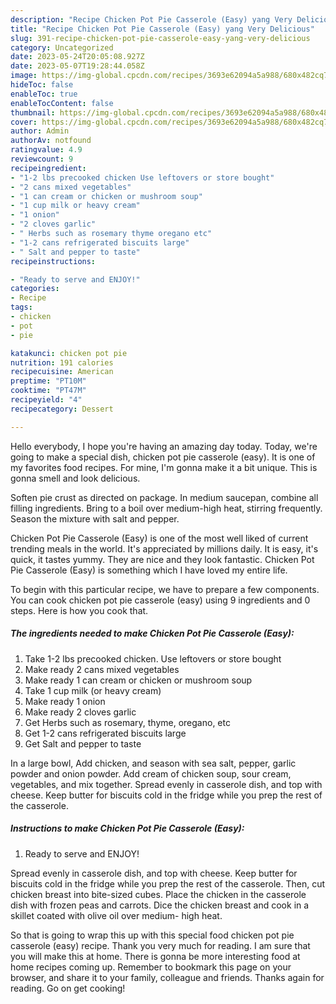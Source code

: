 ```yaml
---
description: "Recipe Chicken Pot Pie Casserole (Easy) yang Very Delicious"
title: "Recipe Chicken Pot Pie Casserole (Easy) yang Very Delicious"
slug: 391-recipe-chicken-pot-pie-casserole-easy-yang-very-delicious
category: Uncategorized
date: 2023-05-24T20:05:08.927Z
date: 2023-05-07T19:28:44.058Z
image: https://img-global.cpcdn.com/recipes/3693e62094a5a988/680x482cq70/chicken-pot-pie-casserole-easy-recipe-main-photo.jpg
hideToc: false
enableToc: true
enableTocContent: false
thumbnail: https://img-global.cpcdn.com/recipes/3693e62094a5a988/680x482cq70/chicken-pot-pie-casserole-easy-recipe-main-photo.jpg
cover: https://img-global.cpcdn.com/recipes/3693e62094a5a988/680x482cq70/chicken-pot-pie-casserole-easy-recipe-main-photo.jpg
author: Admin
authorAv: notfound
ratingvalue: 4.9
reviewcount: 9
recipeingredient:
- "1-2 lbs precooked chicken Use leftovers or store bought"
- "2 cans mixed vegetables"
- "1 can cream or chicken or mushroom soup"
- "1 cup milk or heavy cream"
- "1 onion"
- "2 cloves garlic"
- " Herbs such as rosemary thyme oregano etc"
- "1-2 cans refrigerated biscuits large"
- " Salt and pepper to taste"
recipeinstructions:

- "Ready to serve and ENJOY!"
categories:
- Recipe
tags:
- chicken
- pot
- pie

katakunci: chicken pot pie 
nutrition: 191 calories
recipecuisine: American
preptime: "PT10M"
cooktime: "PT47M"
recipeyield: "4"
recipecategory: Dessert

---
```



Hello everybody, I hope you're having an amazing day today. Today, we're going to make a special dish, chicken pot pie casserole (easy). It is one of my favorites food recipes. For mine, I'm gonna make it a bit unique. This is gonna smell and look delicious.

Soften pie crust as directed on package. In medium saucepan, combine all filling ingredients. Bring to a boil over medium-high heat, stirring frequently. Season the mixture with salt and pepper.

Chicken Pot Pie Casserole (Easy) is one of the most well liked of current trending meals in the world. It's appreciated by millions daily. It is easy, it's quick, it tastes yummy. They are nice and they look fantastic. Chicken Pot Pie Casserole (Easy) is something which I have loved my entire life.


To begin with this particular recipe, we have to prepare a few components. You can cook chicken pot pie casserole (easy) using 9 ingredients and 0 steps. Here is how you cook that.

<!--inarticleads1-->

##### The ingredients needed to make Chicken Pot Pie Casserole (Easy):

1. Take 1-2 lbs precooked chicken. Use leftovers or store bought
1. Make ready 2 cans mixed vegetables
1. Make ready 1 can cream or chicken or mushroom soup
1. Take 1 cup milk (or heavy cream)
1. Make ready 1 onion
1. Make ready 2 cloves garlic
1. Get  Herbs such as rosemary, thyme, oregano, etc
1. Get 1-2 cans refrigerated biscuits large
1. Get  Salt and pepper to taste


In a large bowl, Add chicken, and season with sea salt, pepper, garlic powder and onion powder. Add cream of chicken soup, sour cream, vegetables, and mix together. Spread evenly in casserole dish, and top with cheese. Keep butter for biscuits cold in the fridge while you prep the rest of the casserole. 

<!--inarticleads2-->

##### Instructions to make Chicken Pot Pie Casserole (Easy):


1. Ready to serve and ENJOY!

Spread evenly in casserole dish, and top with cheese. Keep butter for biscuits cold in the fridge while you prep the rest of the casserole. Then, cut chicken breast into bite-sized cubes. Place the chicken in the casserole dish with frozen peas and carrots. Dice the chicken breast and cook in a skillet coated with olive oil over medium- high heat. 

So that is going to wrap this up with this special food chicken pot pie casserole (easy) recipe. Thank you very much for reading. I am sure that you will make this at home. There is gonna be more interesting food at home recipes coming up. Remember to bookmark this page on your browser, and share it to your family, colleague and friends. Thanks again for reading. Go on get cooking!
